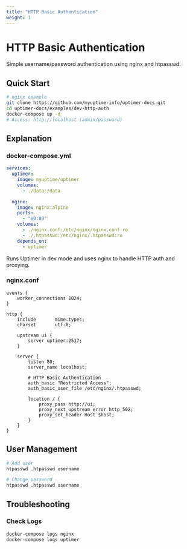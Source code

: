 ```yaml
---
title: "HTTP Basic Authentication"
weight: 1
---
```


# HTTP Basic Authentication

Simple username/password authentication using nginx and htpasswd.

## Quick Start

```bash
# nginx example
git clone https://github.com/myuptime-info/uptimer-docs.git
cd uptimer-docs/examples/dev-http-auth
docker-compose up -d
# Access: http://localhost (admin/password)
```

## Explanation

### docker-compose.yml
```yaml
services:
  uptimer:
    image: myuptime/uptimer
    volumes:
      - ./data:/data

  nginx:
    image: nginx:alpine
    ports:
      - "80:80"
    volumes:
      - ./nginx.conf:/etc/nginx/nginx.conf:ro
      - ./.htpasswd:/etc/nginx/.htpasswd:ro
    depends_on:
      - uptimer 
```

Runs Uptimer in dev mode and uses nginx to handle HTTP auth and proxying.

### nginx.conf
```nginx
events {
    worker_connections 1024;
}

http {
    include       mime.types;
    charset       utf-8;

    upstream ui {
        server uptimer:2517;
    }

    server {
        listen 80;
        server_name localhost;

        # HTTP Basic Authentication
        auth_basic "Restricted Access";
        auth_basic_user_file /etc/nginx/.htpasswd;

        location / {
            proxy_pass http://ui;
            proxy_next_upstream error http_502;
            proxy_set_header Host $host;
        }
    }
} 
```

## User Management

```bash
# Add user
htpasswd .htpasswd username

# Change password
htpasswd .htpasswd username
```

## Troubleshooting

### Check Logs
```bash
docker-compose logs nginx
docker-compose logs uptimer
```
